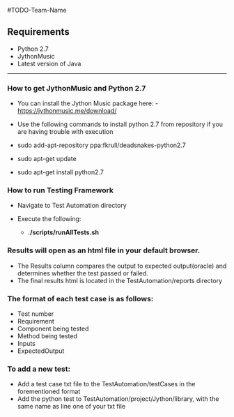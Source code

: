 #TODO-Team-Name
## Requirements
- Python 2.7
- JythonMusic
- Latest version of Java
***

### How to get JythonMusic and Python 2.7

- You can install the Jython Music package here: -https://jythonmusic.me/download/

- Use the following commands to install python 2.7 from repository if you are having trouble with execution

-  sudo add-apt-repository ppa:fkrull/deadsnakes-python2.7
-  sudo apt-get update 
-  sudo apt-get install python2.7

### How to run Testing Framework
- Navigate to Test Automation directory
- Execute the following:

  * **./scripts/runAllTests.sh**

### Results will open as an html file in your default browser.
- The Results column compares the output to expected output(oracle) and determines whether the test passed or failed.
- The final results html is located in the TestAutomation/reports directory

### The format of each test case is as follows:

- Test number
- Requirement
- Component being tested
- Method being tested
- Inputs
- ExpectedOutput

### To add a new test:
- Add a test case txt file to the TestAutomation/testCases in the forementioned format
- Add the python test to TestAutomation/project/Jython/library, with the same name as line one of your txt file
